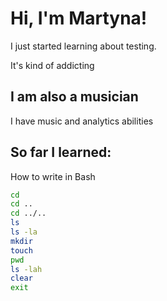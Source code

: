 # Hi, I'm Martyna!

I just started learning about testing.

It's kind of addicting

## I am also a musician
I have music and analytics abilities

## So far I learned:
How to write in Bash

 ```bash
cd 
cd ..
cd ../..
ls
ls -la
mkdir
touch
pwd
ls -lah
clear 
exit
```

